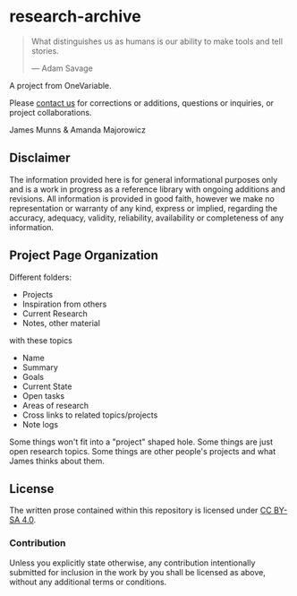 # research-archive

> What distinguishes us as humans is our ability to make tools and tell stories.
>
> &mdash; Adam Savage

A project from OneVariable.

Please [contact us] for corrections or additions, questions or inquiries, or project collaborations.

[contact us]: mailto:contact@onevariable.com

James Munns & Amanda Majorowicz

## Disclaimer

The information provided here is for general informational purposes only and is a work in progress as a reference library with ongoing additions and revisions. All information is provided in good faith, however we make no representation or warranty of any kind, express or implied, regarding the accuracy, adequacy, validity, reliability, availability or completeness of any information.

## Project Page Organization

Different folders:

* Projects
* Inspiration from others
* Current Research
* Notes, other material

with these topics

+ Name
+ Summary
+ Goals
+ Current State
+ Open tasks
+ Areas of research
+ Cross links to related topics/projects
+ Note logs

Some things won't fit into a "project" shaped hole. Some things are just open research topics. Some things are other people's projects and what James thinks about them.

## License

The written prose contained within this repository is licensed under [CC BY-SA 4.0](https://creativecommons.org/licenses/by-sa/4.0/).

### Contribution

Unless you explicitly state otherwise, any contribution intentionally submitted for inclusion in the work by you shall be licensed as above, without any additional terms or conditions.
